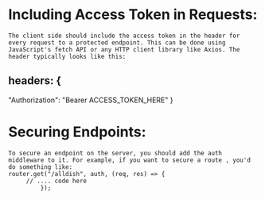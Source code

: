 #  Including Access Token in Requests:

    The client side should include the access token in the header for every request to a protected endpoint. This can be done using JavaScript's fetch API or any HTTP client library like Axios. The header typically looks like this:
## headers: {
  "Authorization": "Bearer ACCESS_TOKEN_HERE"
}
# Securing Endpoints:

    To secure an endpoint on the server, you should add the auth middleware to it. For example, if you want to secure a route , you'd do something like:
    router.get("/alldish", auth, (req, res) => {
         // .... code here
             });
